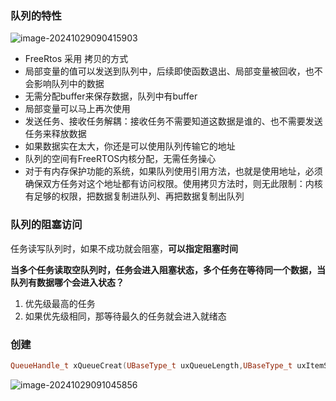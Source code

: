 ### 队列的特性

![image-20241029090415903](C:\Users\Administrator\AppData\Roaming\Typora\typora-user-images\image-20241029090415903.png)



- FreeRtos 采用 拷贝的方式
- 局部变量的值可以发送到队列中，后续即使函数退出、局部变量被回收，也不会影响队列中的数据
- 无需分配buffer来保存数据，队列中有buffer
- 局部变量可以马上再次使用
- 发送任务、接收任务解耦：接收任务不需要知道这数据是谁的、也不需要发送任务来释放数据
- 如果数据实在太大，你还是可以使用队列传输它的地址
- 队列的空间有FreeRTOS内核分配，无需任务操心
- 对于有内存保护功能的系统，如果队列使用引用方法，也就是使用地址，必须确保双方任务对这个地址都有访问权限。使用拷贝方法时，则无此限制：内核有足够的权限，把数据复制进队列、再把数据复制出队列



### 队列的阻塞访问

任务读写队列时，如果不成功就会阻塞，**可以指定阻塞时间**

**当多个任务读取空队列时，任务会进入阻塞状态，多个任务在等待同一个数据，当队列有数据哪个会进入状态？**

1. 优先级最高的任务
2. 如果优先级相同，那等待最久的任务就会进入就绪态



### 创建



```c++
QueueHandle_t xQueueCreat(UBaseType_t uxQueueLength,UBaseType_t uxItemSize)
```

![image-20241029091045856](C:\Users\Administrator\AppData\Roaming\Typora\typora-user-images\image-20241029091045856.png)